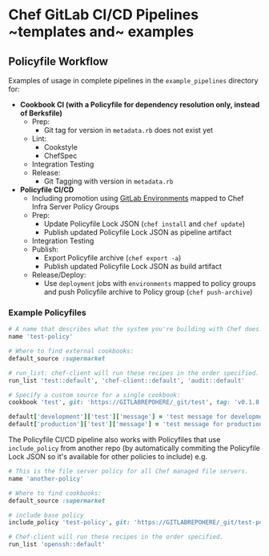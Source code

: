 # Chef GitLab CI/CD Pipelines ~templates and~ examples

## Policyfile Workflow

Examples of usage in complete pipelines in the `example_pipelines` directory for:

* **Cookbook CI (with a Policyfile for dependency resolution only, instead of Berksfile)**
  * Prep:
    * Git tag for version in `metadata.rb` does not exist yet
  * Lint:
    * Cookstyle
    * ChefSpec
  * Integration Testing
  * Release:
    * Git Tagging with version in `metadata.rb`
* **Policyfile CI/CD**
  * Including promotion using [GitLab Environments](https://docs.gitlab.com/ee/ci/environments/) mapped to Chef Infra Server Policy Groups 
  * Prep:
    * Update Policyfile Lock JSON (`chef install` and `chef update`)
    * Publish updated Policyfile Lock JSON as pipeline artifact
  * Integration Testing
  * Publish:
    * Export Policyfile archive (`chef export -a`)
    * Publish updated Policyfile Lock JSON as build artifact
  * Release/Deploy:
    * Use `deployment` jobs with `environments` mapped to policy groups and push Policyfile archive to Policy group (`chef push-archive`)

### Example Policyfiles

```ruby
# A name that describes what the system you're building with Chef does.
name 'test-policy'

# Where to find external cookbooks:
default_source :supermarket

# run_list: chef-client will run these recipes in the order specified.
run_list 'test::default', 'chef-client::default', 'audit::default'

# Specify a custom source for a single cookbook:
cookbook 'test', git: 'https://GITLABREPOHERE/_git/test', tag: 'v0.1.8'

default['development']['test']['message'] = 'test message for development'
default['production']['test']['message'] = 'test message for production'
```

The Policyfile CI/CD pipeline also works with Policyfiles that use `include_policy` from another repo (by automatically commiting the Policyfile Lock JSON so it's available for other policies to include) e.g.

```ruby
# This is the file server policy for all Chef managed file servers.
name 'another-policy'

# Where to find cookbooks:
default_source :supermarket

# include base policy
include_policy 'test-policy', git: 'https://GITLABREPOHERE/_git/test-policy', path: 'test-policy.lock.json'

# Chef-client will run these recipes in the order specified.
run_list 'openssh::default'
```
